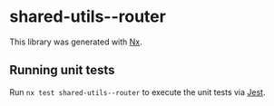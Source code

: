 # shared-utils--router

This library was generated with [Nx](https://nx.dev).

## Running unit tests

Run `nx test shared-utils--router` to execute the unit tests via [Jest](https://jestjs.io).
